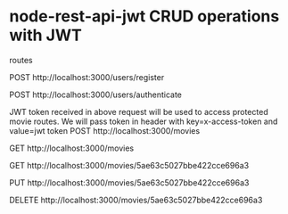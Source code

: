 # node-rest-api-jwt CRUD operations with JWT

routes

POST http://localhost:3000/users/register

POST http://localhost:3000/users/authenticate

JWT token received in above request will be used to access protected movie routes. We will pass token in header with key=x-access-token and value=jwt token
POST http://localhost:3000/movies

GET http://localhost:3000/movies

GET http://localhost:3000/movies/5ae63c5027bbe422cce696a3

PUT http://localhost:3000/movies/5ae63c5027bbe422cce696a3

DELETE http://localhost:3000/movies/5ae63c5027bbe422cce696a3
